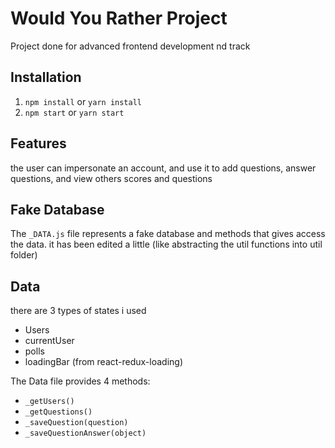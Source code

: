 # Would You Rather Project

Project done for advanced frontend development nd track

## Installation

1. `npm install` or `yarn install`
2. `npm start` or `yarn start`

## Features

the user can impersonate an account, and use it to add questions, answer questions, and view others scores and questions

## Fake Database

The `_DATA.js` file represents a fake database and methods that gives access the data.
it has been edited a little (like abstracting the util functions into util folder)

## Data

there are 3 types of states i used

- Users
- currentUser
- polls
- loadingBar (from react-redux-loading)

The Data file provides 4 methods:

- `_getUsers()`
- `_getQuestions()`
- `_saveQuestion(question)`
- `_saveQuestionAnswer(object)`
